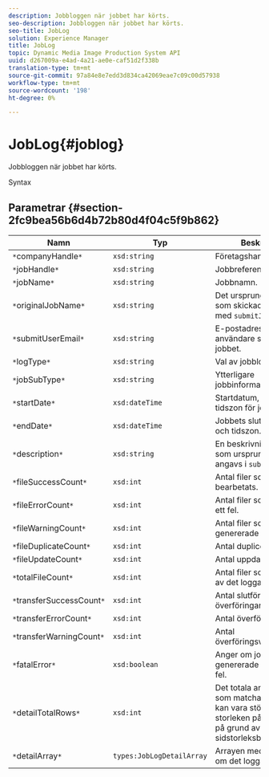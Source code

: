 ```yaml
---
description: Jobbloggen när jobbet har körts.
seo-description: Jobbloggen när jobbet har körts.
seo-title: JobLog
solution: Experience Manager
title: JobLog
topic: Dynamic Media Image Production System API
uuid: d267009a-e4ad-4a21-ae0e-caf51d2f338b
translation-type: tm+mt
source-git-commit: 97a84e8e7edd3d834ca42069eae7c09c00d57938
workflow-type: tm+mt
source-wordcount: '198'
ht-degree: 0%

---
```



# JobLog{#joblog}

Jobbloggen när jobbet har körts.

Syntax

## Parametrar {#section-2fc9bea56b6d4b72b80d4f04c5f9b862}

| Namn | Typ | Beskrivning |
|---|---|---|
| `*`companyHandle`*` | `xsd:string` | Företagshandtag. |
| `*`jobHandle`*` | `xsd:string` | Jobbreferens. |
| `*`jobName`*` | `xsd:string` | Jobbnamn. |
| `*`originalJobName`*` | `xsd:string` | Det ursprungliga namnet som skickades för jobbet med `submitJob`. |
| `*`submitUserEmail`*` | `xsd:string` | E-postadressen till den användare som skickade jobbet. |
| `*`logType`*` | `xsd:string` | Val av jobbloggtyper. |
| `*`jobSubType`*` | `xsd:string` | Ytterligare jobbinformation. |
| `*`startDate`*` | `xsd:dateTime` | Startdatum, tid och tidszon för jobbet. |
| `*`endDate`*` | `xsd:dateTime` | Jobbets slutdatum, tid och tidszon. |
| `*`description`*` | `xsd:string` | En beskrivning av jobbet som ursprungligen angavs i `submitJob`. |
| `*`fileSuccessCount`*` | `xsd:int` | Antal filer som bearbetats. |
| `*`fileErrorCount`*` | `xsd:int` | Antal filer som orsakade ett fel. |
| `*`fileWarningCount`*` | `xsd:int` | Antal filer som genererade en varning. |
| `*`fileDuplicateCount`*` | `xsd:int` | Antal duplicerade filer. |
| `*`fileUpdateCount`*` | `xsd:int` | Antal uppdaterade filer. |
| `*`totalFileCount`*` | `xsd:int` | Antal filer som bearbetats av det loggade jobbet. |
| `*`transferSuccessCount`*` | `xsd:int` | Antal slutförda överföringar. |
| `*`transferErrorCount`*` | `xsd:int` | Antal överföringsfel. |
| `*`transferWarningCount`*` | `xsd:int` | Antal överföringsvarningar. |
| `*`fatalError`*` | `xsd:boolean` | Anger om jobbet genererade ett allvarligt fel. |
| `*`detailTotalRows`*` | `xsd:int` | Det totala antalet rader som matchar frågan, som kan vara större än storleken på `detailArray` på grund av sidstorleksbegränsningar. |
| `*`detailArray`*` | `types:JobLogDetailArray` | Arrayen med information om det loggade jobbet. |

